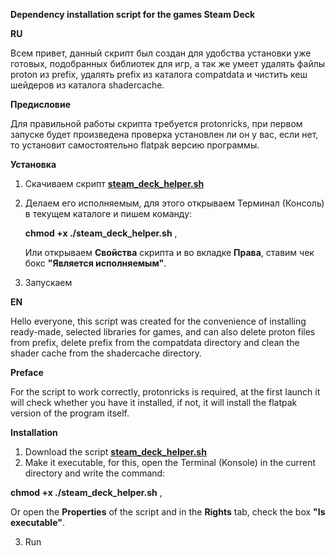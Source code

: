 **Dependency installation script for the games Steam Deck**

**RU**

Всем привет, данный скрипт был создан для удобства установки уже готовых, подобранных библиотек для игр, а так же умеет удалять файлы proton из prefix, удалять prefix из каталога compatdata и чистить кеш шейдеров из каталога shadercache.

**Предисловие**

Для правильной работы скрипта требуется protonricks, при первом запуске будет произведена проверка установлен ли он у вас, если нет, то установит самостоятельно flatpak версию программы.

**Установка**

1. Скачиваем скрипт **[steam_deck_helper.sh](https://github.com/allians00758/steam_deck_helper/releases/download/dlls/steam_deck_helper.sh)**
2. Делаем его исполняемым, для этого открываем Терминал (Консоль) в текущем каталоге и пишем команду:
   
   **chmod +x ./steam_deck_helper.sh** ,
   
   Или открываем **Свойства** скрипта и во вкладке **Права**, ставим чек бокс **"Является исполняемым"**.
3. Запускаем
   
**EN**

Hello everyone, this script was created for the convenience of installing ready-made, selected libraries for games, and can also delete proton files from prefix, delete prefix from the compatdata directory and clean the shader cache from the shadercache directory.

**Preface**

For the script to work correctly, protonricks is required, at the first launch it will check whether you have it installed, if not, it will install the flatpak version of the program itself.

**Installation**

1. Download the script **[steam_deck_helper.sh](https://github.com/allians00758/steam_deck_helper/releases/download/dlls/steam_deck_helper.sh)**
2. Make it executable, for this, open the Terminal (Konsole) in the current directory and write the command:

**chmod +x ./steam_deck_helper.sh** ,

Or open the **Properties** of the script and in the **Rights** tab, check the box **"Is executable"**.

3. Run
